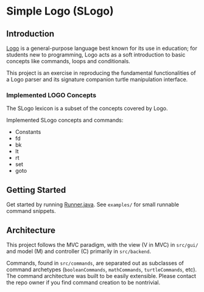 # Simple Logo (SLogo)

## Introduction
[Logo](https://en.wikipedia.org/wiki/Logo_%28programming_language%29) is a
general-purpose language best known for its use in education; for students new
to programming, Logo acts as a soft introduction to basic concepts like
commands, loops and conditionals.

This project is an exercise in reproducing the fundamental functionalities of a
Logo parser and its signature companion turtle manipulation interface.

### Implemented LOGO Concepts
The SLogo lexicon is a subset of the concepts covered by Logo.

Implemented SLogo concepts and commands:
- Constants
- fd
- bk
- lt
- rt
- set
- goto

## Getting Started

Get started by running [Runner.java](main/Runner.java). See `examples/` for
small runnable command snippets.

## Architecture

This project follows the MVC paradigm, with the view (V in MVC) in `src/gui/`
and model (M) and controller (C) primarily in `src/backend`.

Commands, found in `src/commands`, are separated out as subclasses of command
archetypes (`booleanCommands`, `mathCommands`, `turtleCommands`, etc). The
command architecture was built to be easily extensible. Please contact the repo
owner if you find command creation to be nontrivial.

